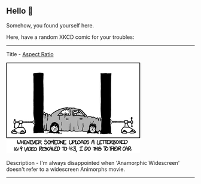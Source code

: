 ## Hello 👀

Somehow, you found yourself here.

Here, have a random XKCD comic for your troubles:

-----------------------------------

Title - [Aspect Ratio](https://xkcd.com/1187)

![Aspect Ratio](./random_comic.png)

Description - I'm always disappointed when 'Anamorphic Widescreen' doesn't refer to a widescreen Animorphs movie.

-----------------------------------